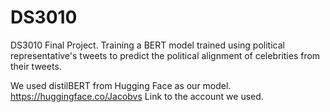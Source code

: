# DS3010
DS3010 Final Project. Training a BERT model trained using political representative's tweets 
to predict the political alignment of celebrities from their tweets.

We used distilBERT from Hugging Face as our model.
https://huggingface.co/Jacobvs
Link to the account we used.
